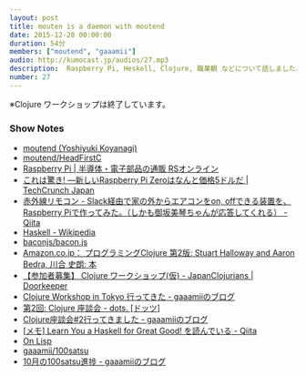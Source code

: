 ```yaml
---
layout: post
title: mouten is a daemon with moutend
date: 2015-12-28 00:00:00
duration: 54分
members: ["moutend", "gaaamii"]
audio: http://kumocast.jp/audios/27.mp3
description:  Raspberry Pi, Heskell, Clojure, 職業観 などについて話しました。
number: 27
---
```


※Clojure ワークショップは終了しています。

### Show Notes

- [moutend (Yoshiyuki Koyanagi)](https://github.com/moutend)
- [moutend/HeadFirstC](https://github.com/moutend/HeadFirstC)
- [Raspberry Pi | 半導体・電子部品の通販 RSオンライン](http://jp.rs-online.com/web/generalDisplay.html?id=raspberrypi)
- [これは驚き! ―新しいRaspberry Pi Zeroはなんと価格5ドルだ | TechCrunch Japan](http://jp.techcrunch.com/2015/11/27/20151126raspberry-pi-zero/)
- [赤外線リモコン - Slack経由で家の外からエアコンをon, offできる装置を、Raspberry Piで作ってみた。（しかも御坂美琴ちゃんが応答してくれる） - Qiita](http://qiita.com/KAKY/items/55e6c54fa2073cdc0bbe)
- [Haskell - Wikipedia](https://ja.wikipedia.org/wiki/Haskell)
- [baconjs/bacon.js](https://github.com/baconjs/bacon.js/)
- [Amazon.co.jp： プログラミングClojure 第2版: Stuart Halloway and Aaron Bedra, 川合 史朗: 本](http://www.amazon.co.jp/%E3%83%97%E3%83%AD%E3%82%B0%E3%83%A9%E3%83%9F%E3%83%B3%E3%82%B0Clojure-Stuart-Halloway-Aaron-Bedra/dp/4274069133)
- [【参加者募集】 Clojure ワークショップ(仮) - JapanClojurians | Doorkeeper](https://japanclojurians.doorkeeper.jp/events/34090)
- [Clojure Workshop in Tokyo 行ってきた - gaaamiiのブログ](http://shgam.hatenadiary.jp/entry/2015/12/15/222155)
- [第2回: Clojure 座談会 - dots. [ドッツ]](http://eventdots.jp/event/573295)
- [Clojure座談会#2行ってきました - gaaamiiのブログ](http://shgam.hatenadiary.jp/entry/2015/11/15/014535)
- [[メモ] Learn You a Haskell for Great Good! を読んでいる - Qiita](http://qiita.com/moutend/items/0fb4b3c299a57d20d7c1)
- [On Lisp](http://www.asahi-net.or.jp/~kc7k-nd/onlispjhtml/)
- [gaaamii/100satsu](https://github.com/gaaamii/100satsu)
- [10月の100satsu進捗 - gaaamiiのブログ](http://shgam.hatenadiary.jp/entry/2015/11/05/211847)
